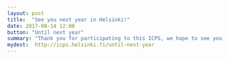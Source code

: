 ```yaml
---
layout: post
title:  "See you next year in Helsinki!"
date: 2017-08-14 12:00
button: "Until next year"
summary: "Thank you for participating to this ICPS, we hope to see you again in Helsinki 2018!"
mydest:  http://icps.helsinki.fi/until-next-year
---
```


